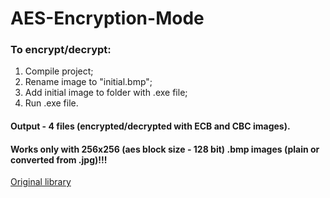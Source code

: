 # AES-Encryption-Mode

### To encrypt/decrypt:
1. Compile project;
2. Rename image to "initial.bmp";
3. Add initial image to folder with .exe file;
4. Run .exe file.

#### Output - 4 files (encrypted/decrypted with ECB and CBC images).

#### Works only with 256x256 (aes block size - 128 bit) .bmp images (plain or converted from .jpg)!!!

[Original library](https://github.com/SergeyBel/AES)
